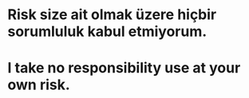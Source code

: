 # Risk size ait olmak üzere hiçbir sorumluluk kabul etmiyorum.
# I take no responsibility use at your own risk.